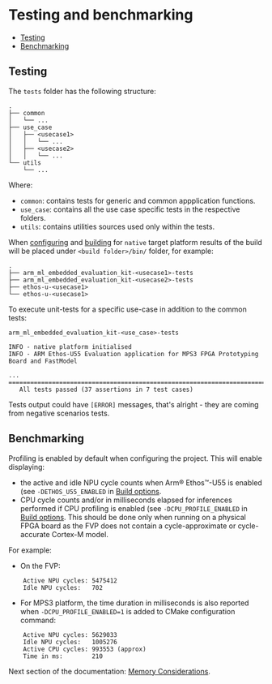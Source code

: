 # Testing and benchmarking

- [Testing](#testing)
- [Benchmarking](#benchmarking)

## Testing

The `tests` folder has the following structure:

```tree
.
├── common
│   └── ...
├── use_case
│   ├── <usecase1>
│   │   └── ...
│   ├── <usecase2>
│   │   └── ...
└── utils
    └── ...
```

Where:

- `common`: contains tests for generic and common appplication functions.
- `use_case`: contains all the use case specific tests in the respective folders.
- `utils`: contains utilities sources used only within the tests.

When [configuring](./building.md#configuring-the-build-native-unit-test) and
[building](./building.md#building-the-configured-project) for `native` target platform results of the build will
be placed under `<build folder>/bin/` folder, for example:

```tree
.
├── arm_ml_embedded_evaluation_kit-<usecase1>-tests
├── arm_ml_embedded_evaluation_kit-<usecase2>-tests
├── ethos-u-<usecase1>
└── ethos-u-<usecase1>
```

To execute unit-tests for a specific use-case in addition to the common tests:

```commandline
arm_ml_embedded_evaluation_kit-<use_case>-tests
```

```log
INFO - native platform initialised
INFO - ARM Ethos-U55 Evaluation application for MPS3 FPGA Prototyping Board and FastModel

...
===============================================================================
   All tests passed (37 assertions in 7 test cases)
```

Tests output could have `[ERROR]` messages, that's alright - they are coming from negative scenarios tests.

## Benchmarking

Profiling is enabled by default when configuring the project. This will enable displaying:

- the active and idle NPU cycle counts when Arm® Ethos™-U55 is enabled (see `-DETHOS_U55_ENABLED` in
  [Build options](./building.md#build-options).
- CPU cycle counts and/or in milliseconds elapsed for inferences performed if CPU profiling is enabled
  (see `-DCPU_PROFILE_ENABLED` in [Build options](./building.md#build-options). This should be done only
  when running on a physical FPGA board as the FVP does not contain a cycle-approximate or cycle-accurate Cortex-M model.

For example:

- On the FVP:

```log
    Active NPU cycles: 5475412
    Idle NPU cycles:   702
```

- For MPS3 platform, the time duration in milliseconds is also reported when `-DCPU_PROFILE_ENABLED=1` is added to
  CMake configuration command:

```log
    Active NPU cycles: 5629033
    Idle NPU cycles:   1005276
    Active CPU cycles: 993553 (approx)
    Time in ms:        210
```

Next section of the documentation: [Memory Considerations](memory_considerations.md).
